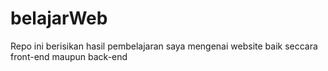 # belajarWeb
Repo ini berisikan hasil pembelajaran saya mengenai website baik seccara front-end maupun back-end
